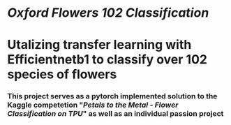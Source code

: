 # *Oxford Flowers 102 Classification*
# **Utalizing transfer learning with Efficientnetb1 to classify over 102 species of flowers**
### This project serves as a pytorch implemented solution to the Kaggle competetion "***Petals to the Metal - Flower Classification on TPU***" as well as an individual passion project

